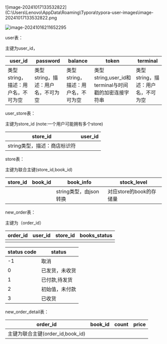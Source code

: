 

![image-20241017133532822](C:\Users\Lenovo\AppData\Roaming\Typora\typora-user-images\image-20241017133532822.png

![image-20241016211652295](C:\Users\Lenovo\AppData\Roaming\Typora\typora-user-images\image-20241016211652295.png)



user表：

主键为user_id，

| user_id                            | password                           | balance                            | token                                                | terminal                           |
| ---------------------------------- | ---------------------------------- | ---------------------------------- | ---------------------------------------------------- | ---------------------------------- |
| 类型string，描述：用户名，不可为空 | 类型string，描述：用户名，不可为空 | 类型string，描述：用户名，不可为空 | 类型string,user_id和terminal与时间戳的加密连接字符串 | 类型string，描述：用户名，不可为空 |



user_store表：

主键为store_id (note:一个用户可能拥有多个store)

| store_id                     | user_id |
| ---------------------------- | ------- |
| string类型，描述：商店标识符 |         |



store表：

主键为联合主键(store_id,book_id)

| store_id | book_id | book_info              | stock_level             |
| -------- | ------- | ---------------------- | ----------------------- |
|          |         | string类型，由json转换 | 对应store的book的存储量 |



new_order表：

主键为（order_id）

| order_id | user_id | store_id | books_status |
| -------- | ------- | -------- | ------ |
|          |         |          |        |



| status code | status         |
| ----------- | -------------- |
| -1          | 取消           |
| 0           | 已发货，未收货         |
| 1           | 已付款,待发货         |
| 2           | 初始值，未付款 |
| 3           | 已收货         |



new_order_detail表：

| order_id                         | book_id | count | price |
| -------------------------------- | ------- | ----- | ----- |
| 主键为联合主键(order_id,book_id) |         |       |       |


